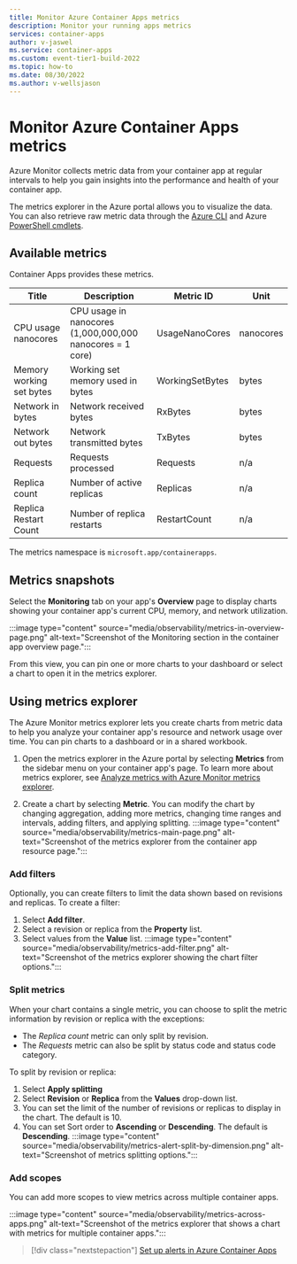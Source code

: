 ```yaml
---
title: Monitor Azure Container Apps metrics
description: Monitor your running apps metrics
services: container-apps
author: v-jaswel
ms.service: container-apps
ms.custom: event-tier1-build-2022
ms.topic: how-to
ms.date: 08/30/2022
ms.author: v-wellsjason
---
```


# Monitor Azure Container Apps metrics

Azure Monitor collects metric data from your container app at regular intervals to help you gain insights into the performance and health of your container app. 

The metrics explorer in the Azure portal allows you to visualize the data. You can also retrieve raw metric data through the [Azure CLI](/cli/azure/monitor/metrics) and Azure [PowerShell cmdlets](/powershell/module/az.monitor/get-azmetric).

## Available metrics

Container Apps provides these metrics.

|Title  | Description | Metric ID |Unit  |
|---------|---------|---------|---------|
|CPU usage nanocores | CPU usage in nanocores (1,000,000,000 nanocores = 1 core) | UsageNanoCores| nanocores|
|Memory working set bytes |Working set memory used in bytes |WorkingSetBytes |bytes|
|Network in bytes|Network received bytes|RxBytes|bytes|
|Network out bytes|Network transmitted bytes|TxBytes|bytes|
|Requests|Requests processed|Requests|n/a|
|Replica count| Number of active replicas| Replicas | n/a |
|Replica Restart Count| Number of replica restarts | RestartCount | n/a |

The metrics namespace is `microsoft.app/containerapps`.

## Metrics snapshots

Select the **Monitoring** tab on your app's **Overview** page to display charts showing your container app's current CPU, memory, and network utilization.

:::image type="content" source="media/observability/metrics-in-overview-page.png" alt-text="Screenshot of the Monitoring section in the container app overview page.":::

From this view, you can pin one or more charts to your dashboard or select a chart to open it in the metrics explorer.

## Using metrics explorer

The Azure Monitor metrics explorer lets you create charts from metric data to help you analyze your container app's resource and network usage over time. You can pin charts to a dashboard or in a shared workbook.

1. Open the metrics explorer in the Azure portal by selecting **Metrics** from the sidebar menu on your container app's page.  To learn more about metrics explorer, see [Analyze metrics with Azure Monitor metrics explorer](../azure-monitor/essentials/analyze-metrics.md).

1. Create a chart by selecting **Metric**.  You can modify the chart by changing aggregation, adding more metrics, changing time ranges and intervals, adding filters, and applying splitting.
:::image type="content" source="media/observability/metrics-main-page.png" alt-text="Screenshot of the metrics explorer from the container app resource page.":::

### Add filters

Optionally, you can create filters to limit the data shown based on revisions and replicas.  To create a filter:
1. Select **Add filter**.
1. Select a revision or replica from the **Property** list.
1. Select values from the **Value** list.
    :::image type="content" source="media/observability/metrics-add-filter.png" alt-text="Screenshot of the metrics explorer showing the chart filter options.":::

### Split metrics

When your chart contains a single metric, you can choose to split the metric information by revision or replica with the exceptions:

* The *Replica count* metric can only split by revision.
* The *Requests* metric can also be split by status code and status code category. 

To split by revision or replica:

1. Select **Apply splitting** 
1. Select **Revision** or **Replica**  from the **Values** drop-down list. 
1. You can set the limit of the number of revisions or replicas to display in the chart.  The default is 10. 
1. You can set Sort order to **Ascending** or **Descending**.  The default is **Descending**.
:::image type="content" source="media/observability/metrics-alert-split-by-dimension.png" alt-text="Screenshot of metrics splitting options.":::


### Add scopes

You can add more scopes to view metrics across multiple container apps.

:::image type="content" source="media/observability/metrics-across-apps.png" alt-text="Screenshot of the metrics explorer that shows a chart with metrics for multiple container apps.":::

> [!div class="nextstepaction"]
> [Set up alerts in Azure Container Apps](alerts.md)
